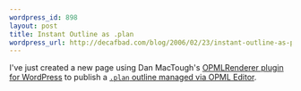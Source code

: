 ```yaml
--- 
wordpress_id: 898
layout: post
title: Instant Outline as .plan
wordpress_url: http://decafbad.com/blog/2006/02/23/instant-outline-as-plan
---
```

 <p>I've just created a new page using Dan MacTough's <a href="http://www.yabfog.com/wp/opml-renderer/">OPMLRenderer plugin for WordPress</a> to publish a <a href="http://decafbad.com/blog/plan/"><code>.plan</code> outline managed via OPML Editor</a>.</p>
